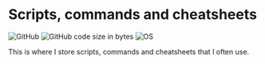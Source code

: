 # Scripts, commands and cheatsheets

<p float="left">

![GitHub](https://img.shields.io/github/license/stijnklomp/personalScriptsAndCommands?style=flat)
![GitHub code size in bytes](https://img.shields.io/github/languages/code-size/stijnklomp/personalScriptsAndCommands)
![OS](https://img.shields.io/badge/OS-Unix-blue)

</p>

This is where I store scripts, commands and cheatsheets that I often use.
